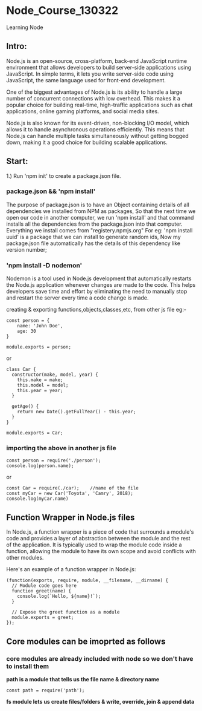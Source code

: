 # Node_Course_130322
Learning Node
<h2>Intro:</h2>

Node.js is an open-source, cross-platform, back-end JavaScript runtime environment that allows developers to build server-side applications using JavaScript. In simple terms, it lets you write server-side code using JavaScript, the same language used for front-end development.

One of the biggest advantages of Node.js is its ability to handle a large number of concurrent connections with low overhead. This makes it a popular choice for building real-time, high-traffic applications such as chat applications, online gaming platforms, and social media sites.

Node.js is also known for its event-driven, non-blocking I/O model, which allows it to handle asynchronous operations efficiently. This means that Node.js can handle multiple tasks simultaneously without getting bogged down, making it a good choice for building scalable applications.


<h2>Start:</h2>

1.) Run 'npm init' to create a package.json file.

<h3>package.json && 'npm install'</h3>

The purpose of package.json is to have an Object containing details of all dependencies we installed from NPM as packages, So that the next time we open our code in another computer, we run 'npm install' and that command installs all the dependencies from the package.json into that computer. Everything we install comes from "registery.npmjs.org"
For eg: 'npm install uuid' is a package that we can install to generate random ids, Now my package.json file automatically has the details of this dependency like version number;

<h3>'npm install -D nodemon'</h3>

Nodemon is a tool used in Node.js development that automatically restarts the Node.js application whenever changes are made to the code. This helps developers save time and effort by eliminating the need to manually stop and restart the server every time a code change is made.

creating & exporting functions,objects,classes,etc, from other js file
eg:-
```
const person = {
    name: 'John Doe',
    age: 30
}

module.exports = person;
```
or 
```
class Car {
  constructor(make, model, year) {
    this.make = make;
    this.model = model;
    this.year = year;
  }

  getAge() {
    return new Date().getFullYear() - this.year;
  }
}

module.exports = Car;
```

<h3>importing the above in another js file</h3>

```
const person = require('./person');
console.log(person.name);
```
or

```
const Car = require(./car);    //name of the file
const myCar = new Car('Toyota', 'Camry', 2018);
console.log(myCar.name)
```

<h2>Function Wrapper in Node.js files</h2>

In Node.js, a function wrapper is a piece of code that surrounds a module's code and provides a layer of abstraction between the module and the rest of the application. It is typically used to wrap the module code inside a function, allowing the module to have its own scope and avoid conflicts with other modules.

Here's an example of a function wrapper in Node.js:
```
(function(exports, require, module, __filename, __dirname) {
  // Module code goes here
  function greet(name) {
    console.log(`Hello, ${name}!`);
  }

  // Expose the greet function as a module
  module.exports = greet;
});
```

<h2>Core modules can be imoprted as follows</h2>
<h3>core modules are already included with node so we don't have to install them</h3>

**path is a module that tells us the file name & directory name**

```
const path = require('path');
```

**fs module lets us create files/folders & write, override, join & append data**
